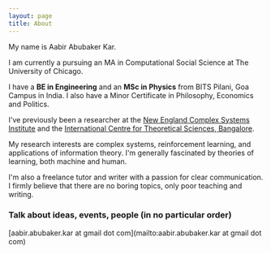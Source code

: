 ```yaml
---
layout: page
title: About
---
```


My name is Aabir Abubaker Kar.

I am currently a pursuing an MA in Computational Social Science at The University of Chicago.

I have a **BE in Engineering** and an **MSc in Physics** from BITS Pilani, Goa Campus in India. I also have a Minor Certificate in Philosophy, Economics and Politics.

I've previously been a researcher at the [New England Complex Systems Institute](http://necsi.edu/) and the [International Centre for Theoretical Sciences, Bangalore](https://www.icts.res.in/).


My research interests are complex systems, reinforcement learning, and applications of information theory. I'm generally fascinated by theories of learning, both machine and human.

I'm also a freelance tutor and writer with a passion for clear communication. I firmly believe that there are no boring topics, only poor teaching and writing.

### Talk about ideas, events, people (in no particular order)

[aabir.abubaker.kar at gmail dot com](mailto:aabir.abubaker.kar at gmail dot com)

